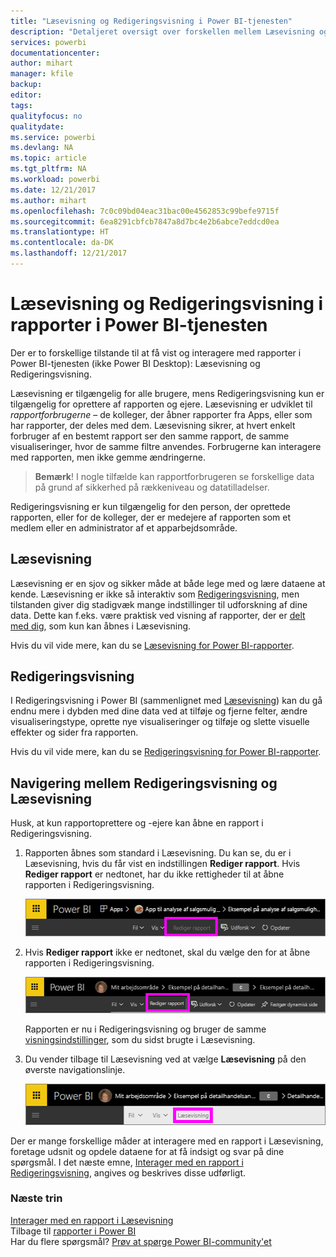 ```yaml
---
title: "Læsevisning og Redigeringsvisning i Power BI-tjenesten"
description: "Detaljeret oversigt over forskellen mellem Læsevisning og Redigeringsvisning for rapporter i Power BI-tjenesten"
services: powerbi
documentationcenter: 
author: mihart
manager: kfile
backup: 
editor: 
tags: 
qualityfocus: no
qualitydate: 
ms.service: powerbi
ms.devlang: NA
ms.topic: article
ms.tgt_pltfrm: NA
ms.workload: powerbi
ms.date: 12/21/2017
ms.author: mihart
ms.openlocfilehash: 7c0c09bd04eac31bac00e4562853c99befe9715f
ms.sourcegitcommit: 6ea8291cbfcb7847a8d7bc4e2b6abce7eddcd0ea
ms.translationtype: HT
ms.contentlocale: da-DK
ms.lasthandoff: 12/21/2017
---
```

# <a name="reading-view-and-editing-view-in-power-bi-service-reports"></a>Læsevisning og Redigeringsvisning i rapporter i Power BI-tjenesten
Der er to forskellige tilstande til at få vist og interagere med rapporter i Power BI-tjenesten (ikke Power BI Desktop): Læsevisning og Redigeringsvisning.  

Læsevisning er tilgængelig for alle brugere, mens Redigeringsvisning kun er tilgængelig for oprettere af rapporten og ejere. Læsevisning er udviklet til *rapportforbrugerne* – de kolleger, der åbner rapporter fra Apps, eller som har rapporter, der deles med dem. Læsevisning sikrer, at hvert enkelt forbruger af en bestemt rapport ser den samme rapport, de samme visualiseringer, hvor de samme filtre anvendes.  Forbrugerne kan interagere med rapporten, men ikke gemme ændringerne.

>**Bemærk**! I nogle tilfælde kan rapportforbrugeren se forskellige data på grund af sikkerhed på rækkeniveau og datatilladelser. 

Redigeringsvisning er kun tilgængelig for den person, der oprettede rapporten, eller for de kolleger, der er medejere af rapporten som et medlem eller en administrator af et apparbejdsområde.

## <a name="reading-view"></a>Læsevisning

Læsevisning er en sjov og sikker måde at både lege med og lære dataene at kende. Læsevisning er ikke så interaktiv som [Redigeringsvisning](service-interact-with-a-report-in-editing-view.md), men tilstanden giver dig stadigvæk mange indstillinger til udforskning af dine data. Dette kan f.eks. være praktisk ved visning af rapporter, der er [delt med dig](service-share-dashboards.md), som kun kan åbnes i Læsevisning.

Hvis du vil vide mere, kan du se [Læsevisning for Power BI-rapporter](service-interact-with-a-report-in-reading-view.md).

## <a name="editing-view"></a>Redigeringsvisning
I Redigeringsvisning i Power BI (sammenlignet med [Læsevisning](service-interact-with-a-report-in-reading-view.md)) kan du gå endnu mere i dybden med dine data ved at tilføje og fjerne felter, ændre visualiseringstype, oprette nye visualiseringer og tilføje og slette visuelle effekter og sider fra rapporten.

Hvis du vil vide mere, kan du se [Redigeringsvisning for Power BI-rapporter](service-interact-with-a-report-in-editing-view.md).

## <a name="navigating-between-editing-view-and-reading-view"></a>Navigering mellem Redigeringsvisning og Læsevisning
Husk, at kun rapportoprettere og -ejere kan åbne en rapport i Redigeringsvisning.

1. Rapporten åbnes som standard i Læsevisning. Du kan se, du er i Læsevisning, hvis du får vist en indstillingen **Rediger rapport**. Hvis **Rediger rapport** er nedtonet, har du ikke rettigheder til at åbne rapporten i Redigeringsvisning.

   ![](media/service-reading-view-and-editing-view/power-bi-edit-report-grey.png)

2. Hvis **Rediger rapport** ikke er nedtonet, skal du vælge den for at åbne rapporten i Redigeringsvisning. 
   
   ![](media/service-reading-view-and-editing-view/power-bi-edit-report.png)
   
   Rapporten er nu i Redigeringsvisning og bruger de samme [visningsindstillinger](power-bi-report-display-settings.md), som du sidst brugte i Læsevisning.

2. Du vender tilbage til Læsevisning ved at vælge **Læsevisning** på den øverste navigationslinje.
   
    ![](media/service-reading-view-and-editing-view/power-bi-reading-view.png)

Der er mange forskellige måder at interagere med en rapport i Læsevisning, foretage udsnit og opdele dataene for at få indsigt og svar på dine spørgsmål.  I det næste emne, [Interager med en rapport i Redigeringsvisning](service-interact-with-a-report-in-editing-view.md), angives og beskrives disse udførligt.

### <a name="next-steps"></a>Næste trin
[Interager med en rapport i Læsevisning](service-interact-with-a-report-in-editing-view.md)    
Tilbage til [rapporter i Power BI](service-reports.md)    
Har du flere spørgsmål? [Prøv at spørge Power BI-community'et](http://community.powerbi.com/) 

